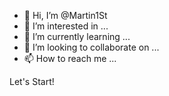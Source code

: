 - 👋 Hi, I’m @Martin1St
- 👀 I’m interested in ...
- 🌱 I’m currently learning ...
- 💞️ I’m looking to collaborate on ...
- 📫 How to reach me ...

<!---
Martin1St/Martin1St is a ✨ special ✨ repository because its `README.md` (this file) appears on your GitHub profile.
You can click the Preview link to take a look at your changes.
--->
Let's Start!
